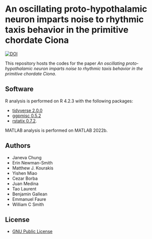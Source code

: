 # An oscillating proto-hypothalamic neuron imparts noise to rhythmic taxis behavior in the primitive chordate Ciona

[![DOI](https://zenodo.org/badge/625013024.svg)](https://zenodo.org/badge/latestdoi/625013024)

This repository hosts the codes for the paper *An oscillating proto-hypothalamic
neuron imparts noise to rhythmic taxis behavior in the primitive chordate
Ciona*.

## Software

R analysis is performed on R 4.2.3 with the following packages:

* [tidyverse
2.0.0](https://cran.r-project.org/web/packages/tidyverse/index.html)
* [ggpmisc 0.5.2](https://cran.r-project.org/web/packages/ggpmisc/index.html)
* [rstatix 0.7.2](https://cran.r-project.org/web/packages/rstatix/index.html).

MATLAB analysis is performed on MATLAB 2022b.

## Authors

* Janeva Chung
* Erin Newman-Smith
* Matthew J. Kourakis
* Yishen Miao
* Cezar Borba
* Juan Medina
* Tao Laurent
* Benjamin Gallean
* Emmanuel Faure
* William C Smith

## License
* [GNU Public License](http://www.gnu.org/licenses/GPL-3.0.html)
